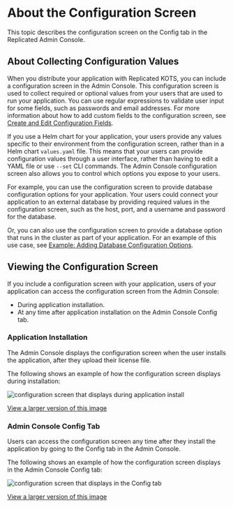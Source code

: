 # About the Configuration Screen

This topic describes the configuration screen on the Config tab in the Replicated Admin Console.

## About Collecting Configuration Values

When you distribute your application with Replicated KOTS, you can include a configuration screen in the Admin Console. This configuration screen is used to collect required or optional values from your users that are used to run your application. You can use regular expressions to validate user input for some fields, such as passwords and email addresses. For more information about how to add custom fields to the configuration screen, see [Create and Edit Configuration Fields](admin-console-customize-config-screen).

If you use a Helm chart for your application, your users provide any values specific to their environment from the configuration screen, rather than in a Helm chart `values.yaml` file. This means that your users can provide configuration values through a user interface, rather than having to edit a YAML file or use `--set` CLI commands. The Admin Console configuration screen also allows you to control which options you expose to your users.

For example, you can use the configuration screen to provide database configuration options for your application. Your users could connect your application to an external database by providing required values in the configuration screen, such as the host, port, and a username and password for the database.

Or, you can also use the configuration screen to provide a database option that runs in the cluster as part of your application. For an example of this use case, see [Example: Adding Database Configuration Options](tutorial-adding-db-config).

## Viewing the Configuration Screen

If you include a configuration screen with your application, users of your application can access the configuration screen from the Admin Console:
* During application installation.
* At any time after application installation on the Admin Console Config tab.

### Application Installation

The Admin Console displays the configuration screen when the user installs the application, after they upload their license file.

The following shows an example of how the configuration screen displays during installation:

![configuration screen that displays during application install](/images/config-screen-sentry-enterprise-app-install.png)

[View a larger version of this image](/images/config-screen-sentry-enterprise-app-install.png)

### Admin Console Config Tab

Users can access the configuration screen any time after they install the application by going to the Config tab in the Admin Console.

The following shows an example of how the configuration screen displays in the Admin Console Config tab:

![configuration screen that displays in the Config tab](/images/config-screen-sentry-enterprise.png)

[View a larger version of this image](/images/config-screen-sentry-enterprise.png)
